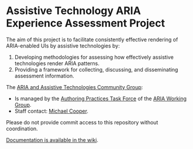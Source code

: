 # Assistive Technology ARIA Experience Assessment Project

The aim of this project is to facilitate consistently effective rendering of ARIA-enabled UIs by assistive technologies by:

1. Developing methodologies for assessing how effectively assistive technologies render ARIA patterns.
2. Providing a framework for collecting, discussing, and disseminating assessment information.

The [ARIA and Assistive Technologies Community Group](https://www.w3.org/community/aria-at/):

* Is managed by the [Authoring Practices Task Force](https://www.w3.org/WAI/ARIA/task-forces/practices/) of the [ARIA Working Group](http://www.w3.org/WAI/ARIA/).
* Staff contact: [Michael Cooper](http://www.w3.org/People/cooper/).

Please do not provide commit access to this repository without coordination.

[Documentation is available in the wiki](https://github.com/w3c/aria-at/wiki).
